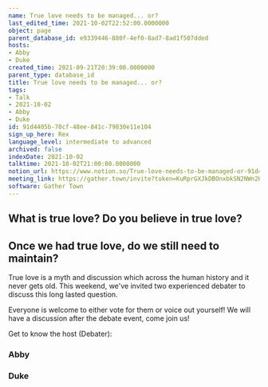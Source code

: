 ```yaml
---
name: True love needs to be managed... or?
last_edited_time: 2021-10-02T22:52:00.0000000
object: page
parent_database_id: e9339446-880f-4ef0-8ad7-8ad1f507dded
hosts:
- Abby
- Duke
created_time: 2021-09-21T20:39:00.0000000
parent_type: database_id
title: True love needs to be managed... or?
tags:
- Talk
- 2021-10-02
- Abby
- Duke
id: 91d4405b-70cf-48ee-841c-79830e11e104
sign_up_here: Rex
language_level: intermediate to advanced
archived: false
indexDate: 2021-10-02
talktime: 2021-10-02T21:00:00.0000000
notion_url: https://www.notion.so/True-love-needs-to-be-managed-or-91d4405b70cf48ee841c79830e11e104
meeting_link: https://gather.town/invite?token=KuRprGXJkDBOnxbkSN2NWn2HuHjwl9GJ
software: Gather Town
---
```



## What is true love? Do you believe in true love? 
## Once we had true love, do we still need to maintain?

True love is a myth and discussion which across the human history and it never gets old. This weekend, we've invited two experienced debater to discuss this long lasted question.

Everyone is welcome to either vote for them or voice out yourself! We will have a discussion after the debate event, come join us!

Get to know the host (Debater):
### Abby
### Duke





